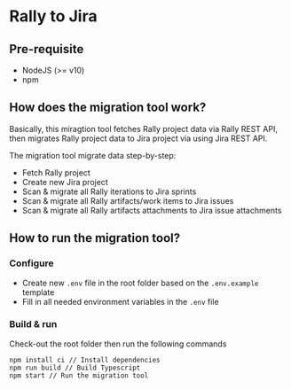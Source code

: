 # Rally to Jira

## Pre-requisite

- NodeJS (>= v10)
- npm

## How does the migration tool work?

Basically, this miragtion tool fetches Rally project data via Rally REST API, then migrates Rally project data to Jira project via using Jira REST API.

The migration tool migrate data step-by-step:

- Fetch Rally project
- Create new Jira project
- Scan & migrate all Rally iterations to Jira sprints
- Scan & migrate all Rally artifacts/work items to Jira issues
- Scan & migrate all Rally artifacts attachments to Jira issue attachments

## How to run the migration tool?

### Configure

- Create new `.env` file in the root folder based on the `.env.example` template
- Fill in all needed environment variables in the `.env` file

### Build & run

Check-out the root folder then run the following commands

```
npm install ci // Install dependencies
npm run build // Build Typescript
npm start // Run the migration tool
```

